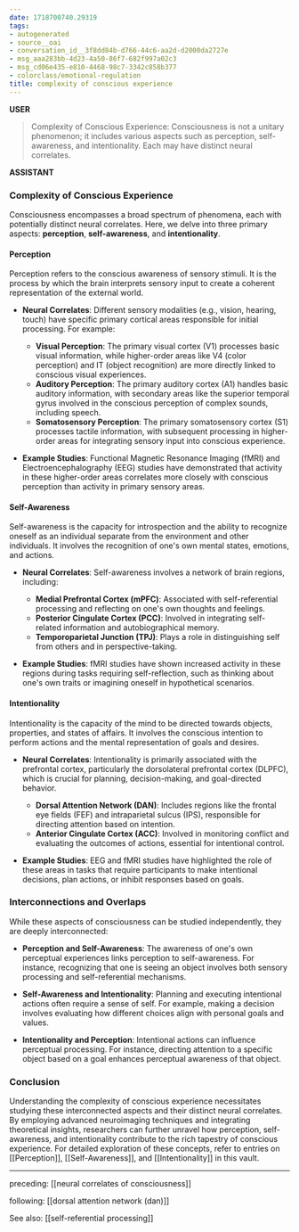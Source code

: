 ```yaml
---
date: 1718700740.29319
tags:
- autogenerated
- source__oai
- conversation_id__3f8dd84b-d766-44c6-aa2d-d2000da2727e
- msg_aaa283bb-4d23-4a50-86f7-682f997a02c3
- msg_cd06e435-e810-4468-98c7-3342c858b377
- colorclass/emotional-regulation
title: complexity of conscious experience
---
```


**USER**

> Complexity of Conscious Experience: Consciousness is not a unitary phenomenon; it includes various aspects such as perception, self-awareness, and intentionality. Each may have distinct neural correlates.


**ASSISTANT**

### Complexity of Conscious Experience

Consciousness encompasses a broad spectrum of phenomena, each with potentially distinct neural correlates. Here, we delve into three primary aspects: **perception**, **self-awareness**, and **intentionality**.

#### Perception

Perception refers to the conscious awareness of sensory stimuli. It is the process by which the brain interprets sensory input to create a coherent representation of the external world. 

- **Neural Correlates**: Different sensory modalities (e.g., vision, hearing, touch) have specific primary cortical areas responsible for initial processing. For example:
  - **Visual Perception**: The primary visual cortex (V1) processes basic visual information, while higher-order areas like V4 (color perception) and IT (object recognition) are more directly linked to conscious visual experiences.
  - **Auditory Perception**: The primary auditory cortex (A1) handles basic auditory information, with secondary areas like the superior temporal gyrus involved in the conscious perception of complex sounds, including speech.
  - **Somatosensory Perception**: The primary somatosensory cortex (S1) processes tactile information, with subsequent processing in higher-order areas for integrating sensory input into conscious experience.

- **Example Studies**: Functional Magnetic Resonance Imaging (fMRI) and Electroencephalography (EEG) studies have demonstrated that activity in these higher-order areas correlates more closely with conscious perception than activity in primary sensory areas.

#### Self-Awareness

Self-awareness is the capacity for introspection and the ability to recognize oneself as an individual separate from the environment and other individuals. It involves the recognition of one's own mental states, emotions, and actions.

- **Neural Correlates**: Self-awareness involves a network of brain regions, including:
  - **Medial Prefrontal Cortex (mPFC)**: Associated with self-referential processing and reflecting on one's own thoughts and feelings.
  - **Posterior Cingulate Cortex (PCC)**: Involved in integrating self-related information and autobiographical memory.
  - **Temporoparietal Junction (TPJ)**: Plays a role in distinguishing self from others and in perspective-taking.

- **Example Studies**: fMRI studies have shown increased activity in these regions during tasks requiring self-reflection, such as thinking about one's own traits or imagining oneself in hypothetical scenarios.

#### Intentionality

Intentionality is the capacity of the mind to be directed towards objects, properties, and states of affairs. It involves the conscious intention to perform actions and the mental representation of goals and desires.

- **Neural Correlates**: Intentionality is primarily associated with the prefrontal cortex, particularly the dorsolateral prefrontal cortex (DLPFC), which is crucial for planning, decision-making, and goal-directed behavior.
  - **Dorsal Attention Network (DAN)**: Includes regions like the frontal eye fields (FEF) and intraparietal sulcus (IPS), responsible for directing attention based on intention.
  - **Anterior Cingulate Cortex (ACC)**: Involved in monitoring conflict and evaluating the outcomes of actions, essential for intentional control.

- **Example Studies**: EEG and fMRI studies have highlighted the role of these areas in tasks that require participants to make intentional decisions, plan actions, or inhibit responses based on goals.

### Interconnections and Overlaps

While these aspects of consciousness can be studied independently, they are deeply interconnected:

- **Perception and Self-Awareness**: The awareness of one's own perceptual experiences links perception to self-awareness. For instance, recognizing that one is seeing an object involves both sensory processing and self-referential mechanisms.
  
- **Self-Awareness and Intentionality**: Planning and executing intentional actions often require a sense of self. For example, making a decision involves evaluating how different choices align with personal goals and values.

- **Intentionality and Perception**: Intentional actions can influence perceptual processing. For instance, directing attention to a specific object based on a goal enhances perceptual awareness of that object.

### Conclusion

Understanding the complexity of conscious experience necessitates studying these interconnected aspects and their distinct neural correlates. By employing advanced neuroimaging techniques and integrating theoretical insights, researchers can further unravel how perception, self-awareness, and intentionality contribute to the rich tapestry of conscious experience. For detailed exploration of these concepts, refer to entries on [[Perception]], [[Self-Awareness]], and [[Intentionality]] in this vault.


---

preceding: [[neural correlates of consciousness]]  


following: [[dorsal attention network (dan)]]

See also: [[self-referential processing]]
